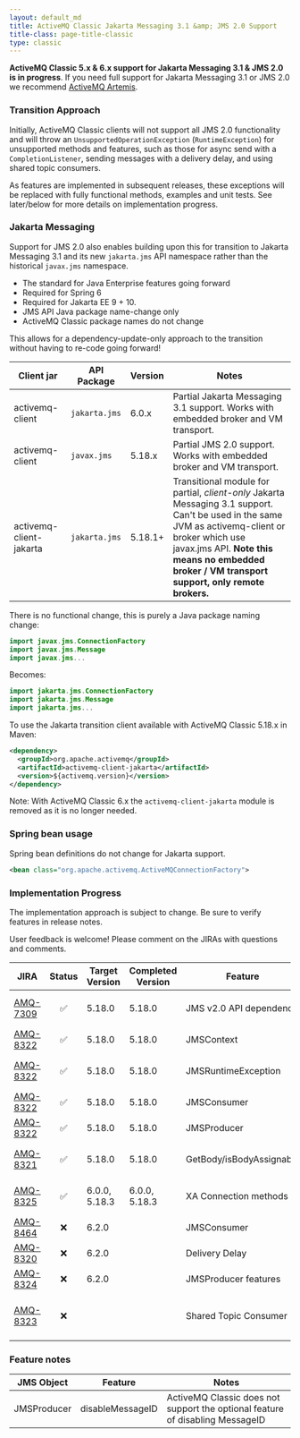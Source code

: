 ```yaml
---
layout: default_md
title: ActiveMQ Classic Jakarta Messaging 3.1 &amp; JMS 2.0 Support
title-class: page-title-classic
type: classic
---
```


**ActiveMQ Classic 5.x & 6.x support for Jakarta Messaging 3.1 & JMS 2.0 is in progress**. If you need full support for Jakarta Messaging 3.1 or JMS 2.0 we recommend [ActiveMQ Artemis]({{site.baseurl}}/components/artemis).

### Transition Approach

Initially, ActiveMQ Classic clients will not support all JMS 2.0 functionality and will throw an `UnsupportedOperationException` (`RuntimeException`) for unsupported methods and features, such as those for async send with a `CompletionListener`, sending messages with a delivery delay, and using shared topic consumers.

As features are implemented in subsequent releases, these exceptions will be replaced with fully functional methods, examples and unit tests. See later/below for more details on implementation progress.

### Jakarta Messaging

Support for JMS 2.0 also enables building upon this for transition to Jakarta Messaging 3.1 and its new `jakarta.jms` API namespace rather than the historical `javax.jms` namespace.

 * The standard for Java Enterprise features going forward
 * Required for Spring 6
 * Required for Jakarta EE 9 + 10.
 * JMS API Java package name-change only
 * ActiveMQ Classic package names do not change

This allows for a dependency-update-only approach to the transition without having to re-code going forward!

Client jar|API Package|Version|Notes
---|---|---|---
activemq-client | `jakarta.jms` | 6.0.x | Partial Jakarta Messaging 3.1 support. Works with embedded broker and VM transport.
activemq-client | `javax.jms` | 5.18.x | Partial JMS 2.0 support. Works with embedded broker and VM transport.
activemq-client-jakarta | `jakarta.jms` | 5.18.1+ | Transitional module for partial, *client-only* Jakarta Messaging 3.1 support. Can't be used in the same JVM as activemq-client or broker which use javax.jms API. **Note this means no embedded broker / VM transport support, only remote brokers.**

There is no functional change, this is purely a Java package naming change:
```java
import javax.jms.ConnectionFactory
import javax.jms.Message
import javax.jms...
```
Becomes:
```java
import jakarta.jms.ConnectionFactory
import jakarta.jms.Message
import jakarta.jms...
```
To use the Jakarta transition client available with ActiveMQ Classic 5.18.x in Maven:
```xml
<dependency>
  <groupId>org.apache.activemq</groupId>
  <artifactId>activemq-client-jakarta</artifactId>
  <version>${activemq.version}</version>
</dependency>
```
Note: With ActiveMQ Classic 6.x the `activemq-client-jakarta` module is removed as it is no longer needed.

### Spring bean usage

Spring bean definitions do not change for Jakarta support.
```xml
<bean class="org.apache.activemq.ActiveMQConnectionFactory">
```
### Implementation Progress

The implementation approach is subject to change. Be sure to verify features in release notes.

User feedback is welcome! Please comment on the JIRAs with questions and comments.

JIRA|Status|Target Version|Completed Version|Feature|Notes
---|:---:|---|---|---|---
[AMQ-7309](https://issues.apache.org/jira/browse/AMQ-7309) | ✅ | 5.18.0 | 5.18.0 | JMS v2.0 API dependency | ActiveMQ Classic will ship with a JMS v2.0 dependency jar
[AMQ-8322](https://issues.apache.org/jira/browse/AMQ-8322) | ✅ | 5.18.0 | 5.18.0 | JMSContext | Simplified JMS Context object support
[AMQ-8322](https://issues.apache.org/jira/browse/AMQ-8322) | ✅ | 5.18.0 | 5.18.0 | JMSRuntimeException | Convert JMSExceptions to be JMSRuntimeExceptions
[AMQ-8322](https://issues.apache.org/jira/browse/AMQ-8322) | ✅ | 5.18.0 | 5.18.0 | JMSConsumer | Consume messages
[AMQ-8322](https://issues.apache.org/jira/browse/AMQ-8322) | ✅ | 5.18.0 | 5.18.0 | JMSProducer | Produce messages
[AMQ-8321](https://issues.apache.org/jira/browse/AMQ-8321) | ✅ | 5.18.0 | 5.18.0 | GetBody/isBodyAssignable | Support for checking body type using a Class<?>
[AMQ-8325](https://issues.apache.org/jira/browse/AMQ-8325) | ✅ | 6.0.0, 5.18.3 | 6.0.0, 5.18.3 | XA Connection methods | Updated methods when using XA Transactions
[AMQ-8464](https://issues.apache.org/jira/browse/AMQ-8464) | ❌ | 6.2.0 | | JMSConsumer | `.receiveBody(Class<T>)` methods
[AMQ-8320](https://issues.apache.org/jira/browse/AMQ-8320) | ❌ | 6.2.0 | | Delivery Delay | Support for Message DeliveryDelay feature
[AMQ-8324](https://issues.apache.org/jira/browse/AMQ-8324) | ❌ | 6.2.0 | | JMSProducer features | Completion Listener async send support
[AMQ-8323](https://issues.apache.org/jira/browse/AMQ-8323) | ❌ | | | Shared Topic Consumer | Multi-consumer (queue-like) consuming from topic subscriptions

### Feature notes

JMS Object|Feature|Notes
---|---|---
JMSProducer | disableMessageID | ActiveMQ Classic does not support the optional feature of disabling MessageID


